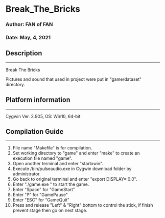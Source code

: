 # Break_The_Bricks

### Author: FAN of FAN

### Date: May, 4, 2021



## Description
------------
Break The Bricks

Pictures and sound that used in project were put in "game/dataset" directory.



## Platform information
---------------------
Cygwin Ver. 2.905, OS: Win10, 64-bit



## Compilation Guide
------------------
1. File name "Makefile" is for compilation.
2. Set working directory to "game" and enter "make" to create an execution file named "game".
3. Open another terminal and enter "startxwin".
4. Execute /bin/pulseaudio.exe in Cygwin download folder by administrator.
5. Go back to original terminal and enter "export DISPLAY=:0.0".
6. Enter "./game.exe " to start the game.
7. Enter "Space" for "GameStart"
8. Enter "P" for "GamePause"
9. Enter "ESC" for "GameQuit"
8. Press and release "Left" & "Right" bottom to control the stick, if finish prevent stage then go on next stage.
